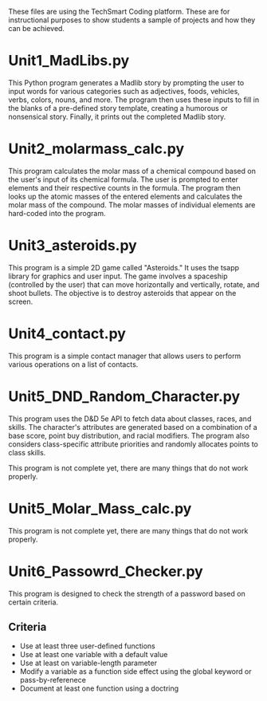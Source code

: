 These files are using the TechSmart Coding platform. These are for instructional purposes to show students a sample of projects and how they can be achieved.

# Unit1_MadLibs.py

This Python program generates a Madlib story by prompting the user to input words for various categories such as adjectives, foods, vehicles, verbs, colors, nouns, and more. The program then uses these inputs to fill in the blanks of a pre-defined story template, creating a humorous or nonsensical story. Finally, it prints out the completed Madlib story.

# Unit2_molarmass_calc.py

This program calculates the molar mass of a chemical compound based on the user's input of its chemical formula. The user is prompted to enter elements and their respective counts in the formula. The program then looks up the atomic masses of the entered elements and calculates the molar mass of the compound. The molar masses of individual elements are hard-coded into the program.

# Unit3_asteroids.py

This program is a simple 2D game called "Asteroids." It uses the tsapp library for graphics and user input. The game involves a spaceship (controlled by the user) that can move horizontally and vertically, rotate, and shoot bullets. The objective is to destroy asteroids that appear on the screen.

# Unit4_contact.py

This program is a simple contact manager that allows users to perform various operations on a list of contacts. 

# Unit5_DND_Random_Character.py

This program uses the D&D 5e API to fetch data about classes, races, and skills. The character's attributes are generated based on a combination of a base score, point buy distribution, and racial modifiers. The program also considers class-specific attribute priorities and randomly allocates points to class skills.

This program is not complete yet, there are many things that do not work properly.

# Unit5_Molar_Mass_calc.py

This program is not complete yet, there are many things that do not work properly.

# Unit6_Passowrd_Checker.py

This program is designed to check the strength of a password based on certain criteria.

## Criteria

- Use at least three user-defined functions
- Use at least one variable with a default value
- Use at least on variable-length parameter
- Modify a variable as a function side effect using the global keyword or pass-by-referenece
- Document at least one function using a doctring
